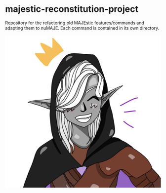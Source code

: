 # majestic-reconstitution-project

Repository for the refactoring old MAJEstic features/commands and adapting them to nuMAJE.
Each command is contained in its own directory.

![image](image_2021-01-27_175853.png)



